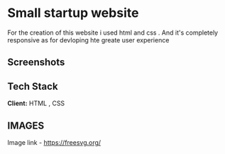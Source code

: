 
# Small startup website
 
For the creation of this website i used  html and css . And it's completely responsive as for devloping hte greate user experience
 



## Screenshots




## Tech Stack

**Client:** HTML , CSS




## IMAGES 

Image link - https://freesvg.org/